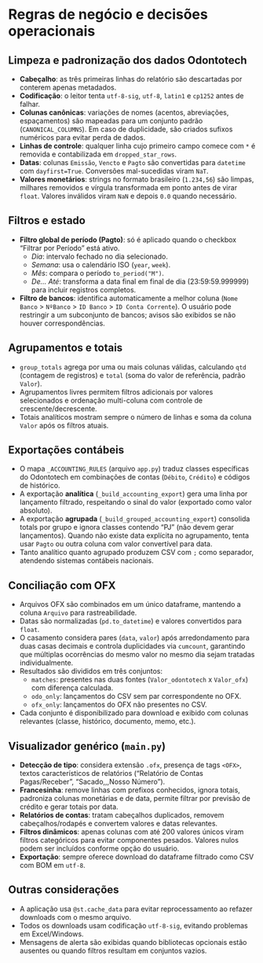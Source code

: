 # Regras de negócio e decisões operacionais

## Limpeza e padronização dos dados Odontotech

- **Cabeçalho**: as três primeiras linhas do relatório são descartadas por conterem apenas metadados.  
- **Codificação**: o leitor tenta `utf-8-sig`, `utf-8`, `latin1` e `cp1252` antes de falhar.  
- **Colunas canônicas**: variações de nomes (acentos, abreviações, espaçamentos) são mapeadas para um conjunto padrão (`CANONICAL_COLUMNS`). Em caso de duplicidade, são criados sufixos numéricos para evitar perda de dados.  
- **Linhas de controle**: qualquer linha cujo primeiro campo comece com `*` é removida e contabilizada em `dropped_star_rows`.  
- **Datas**: colunas `Emissão`, `Vencto` e `Pagto` são convertidas para `datetime` com `dayfirst=True`. Conversões mal-sucedidas viram `NaT`.  
- **Valores monetários**: strings no formato brasileiro (`1.234,56`) são limpas, milhares removidos e vírgula transformada em ponto antes de virar `float`. Valores inválidos viram `NaN` e depois `0.0` quando necessário.

## Filtros e estado

- **Filtro global de período (Pagto)**: só é aplicado quando o checkbox “Filtrar por Período” está ativo.  
  - *Dia*: intervalo fechado no dia selecionado.  
  - *Semana*: usa o calendário ISO (`year`, `week`).  
  - *Mês*: compara o período `to_period("M")`.  
  - *De… Até*: transforma a data final em final de dia (23:59:59.999999) para incluir registros completos.  
- **Filtro de bancos**: identifica automaticamente a melhor coluna (`Nome Banco` > `NºBanco` > `ID Banco` > `ID Conta Corrente`). O usuário pode restringir a um subconjunto de bancos; avisos são exibidos se não houver correspondências.

## Agrupamentos e totais

- `group_totals` agrega por uma ou mais colunas válidas, calculando `qtd` (contagem de registros) e `total` (soma do valor de referência, padrão `Valor`).  
- Agrupamentos livres permitem filtros adicionais por valores selecionados e ordenação multi-coluna com controle de crescente/decrescente.  
- Totais analíticos mostram sempre o número de linhas e soma da coluna `Valor` após os filtros atuais.

## Exportações contábeis

- O mapa `_ACCOUNTING_RULES` (arquivo `app.py`) traduz classes específicas do Odontotech em combinações de contas (`Débito`, `Crédito`) e códigos de histórico.  
- A exportação **analítica** (`_build_accounting_export`) gera uma linha por lançamento filtrado, respeitando o sinal do valor (exportado como valor absoluto).  
- A exportação **agrupada** (`_build_grouped_accounting_export`) consolida totals por grupo e ignora classes contendo “PJ” (não devem gerar lançamentos). Quando não existe data explícita no agrupamento, tenta usar `Pagto` ou outra coluna com valor convertível para data.  
- Tanto analítico quanto agrupado produzem CSV com `;` como separador, atendendo sistemas contábeis nacionais.

## Conciliação com OFX

- Arquivos OFX são combinados em um único dataframe, mantendo a coluna `Arquivo` para rastreabilidade.  
- Datas são normalizadas (`pd.to_datetime`) e valores convertidos para `float`.  
- O casamento considera pares (`data`, `valor`) após arredondamento para duas casas decimais e controla duplicidades via `cumcount`, garantindo que múltiplas ocorrências do mesmo valor no mesmo dia sejam tratadas individualmente.  
- Resultados são divididos em três conjuntos:
  - `matches`: presentes nas duas fontes (`Valor_odontotech` x `Valor_ofx`) com diferença calculada.  
  - `odo_only`: lançamentos do CSV sem par correspondente no OFX.  
  - `ofx_only`: lançamentos do OFX não presentes no CSV.  
- Cada conjunto é disponibilizado para download e exibido com colunas relevantes (classe, histórico, documento, memo, etc.).

## Visualizador genérico (`main.py`)

- **Detecção de tipo**: considera extensão `.ofx`, presença de tags `<OFX>`, textos característicos de relatórios (“Relatório de Contas Pagas/Receber”, “Sacado,,,Nosso Número”).  
- **Francesinha**: remove linhas com prefixos conhecidos, ignora totais, padroniza colunas monetárias e de data, permite filtrar por previsão de crédito e gerar totais por data.  
- **Relatórios de contas**: tratam cabeçalhos duplicados, removem cabeçalhos/rodapés e convertem valores e datas relevantes.  
- **Filtros dinâmicos**: apenas colunas com até 200 valores únicos viram filtros categóricos para evitar componentes pesados. Valores nulos podem ser incluídos conforme opção do usuário.  
- **Exportação**: sempre oferece download do dataframe filtrado como CSV com BOM em `utf-8`.

## Outras considerações

- A aplicação usa `@st.cache_data` para evitar reprocessamento ao refazer downloads com o mesmo arquivo.  
- Todos os downloads usam codificação `utf-8-sig`, evitando problemas em Excel/Windows.  
- Mensagens de alerta são exibidas quando bibliotecas opcionais estão ausentes ou quando filtros resultam em conjuntos vazios.

